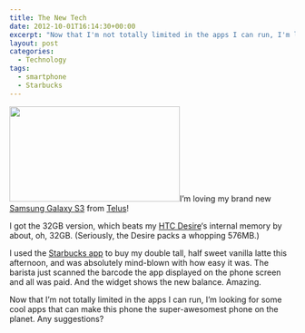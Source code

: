 ```yaml
---
title: The New Tech
date: 2012-10-01T16:14:30+00:00
excerpt: "Now that I'm not totally limited in the apps I can run, I'm looking for some cool apps that can make this phone the super-awesomest phone on the planet. Any suggestions?"
layout: post
categories:
  - Technology
tags:
  - smartphone
  - Starbucks
---
```

<a href="https://dv8b8dkxht4vb.cloudfront.net/img/Samsung_Galaxy_S3_review_01-580-100.jpg" rel="lightbox"><img class="alignright size-medium wp-image-3370" title="Samsung Galaxy S3" src="https://dv8b8dkxht4vb.cloudfront.net/img/Samsung_Galaxy_S3_review_01-580-100-300x168.jpg" alt="" width="300" height="168" srcset="https://dv8b8dkxht4vb.cloudfront.net/img/Samsung_Galaxy_S3_review_01-580-100-300x168.jpg 300w, https://dv8b8dkxht4vb.cloudfront.net/img/Samsung_Galaxy_S3_review_01-580-100-500x281.jpg 500w, https://dv8b8dkxht4vb.cloudfront.net/img/Samsung_Galaxy_S3_review_01-580-100.jpg 580w" sizes="(max-width: 300px) 100vw, 300px" /></a>I&#8217;m loving my brand new [Samsung Galaxy S3](http://www.samsung.com/global/galaxys3/) from [Telus](http://www.telus.com/en/sk/index.jsp)!

I got the 32GB version, which beats my [HTC Desire](http://www.gsmarena.com/htc_desire-3077.php)&#8216;s internal memory by about, oh, 32GB. (Seriously, the Desire packs a whopping 576MB.)

I used the [Starbucks app](http://www.starbucks.ca/coffeehouse/mobile-apps/mystarbucks-android-app) to buy my double tall, half sweet vanilla latte this afternoon, and was absolutely mind-blown with how easy it was. The barista just scanned the barcode the app displayed on the phone screen and all was paid. And the widget shows the new balance. Amazing.

Now that I&#8217;m not totally limited in the apps I can run, I&#8217;m looking for some cool apps that can make this phone the super-awesomest phone on the planet. Any suggestions?